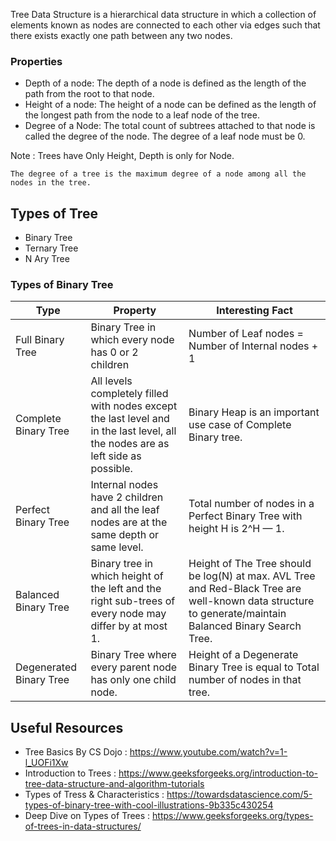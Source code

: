 Tree Data Structure is a hierarchical data structure in which a collection of elements known as nodes are connected to each other via edges such that there exists exactly one path between any two nodes.

<h3> Properties </h3>

* Depth of a node: The depth of a node is defined as the length of the path from the root to that node.
* Height of a node: The height of a node can be defined as the length of the longest path from the node to a leaf node of the tree.
* Degree of a Node: The total count of subtrees attached to that node is called the degree of the node. The degree of a leaf node must be 0.

Note : Trees have Only Height, Depth is only for Node.

```
The degree of a tree is the maximum degree of a node among all the nodes in the tree.
```
<h2> Types of Tree </h2>

* Binary Tree
* Ternary Tree
* N Ary Tree

<h3> Types of Binary Tree </h3>

| Type                    | Property            | Interesting Fact    |
|-------------------------|---------------------|---------------------|
| Full Binary Tree        | Binary Tree in which every node has 0 or 2 children | Number of Leaf nodes = Number of Internal nodes + 1 | Huffman Coding Tree is Full Binary Tree
| Complete Binary Tree    | All levels completely filled with nodes except the last level and in the last level, all the nodes are as left side as possible.| Binary Heap is an important use case of Complete Binary tree.|
| Perfect Binary Tree     | Internal nodes have 2 children and all the leaf nodes are at the same depth or same level.| Total number of nodes in a Perfect Binary Tree with height H is 2^H — 1.|
| Balanced Binary Tree    |Binary tree in which height of the left and the right sub-trees of every node may differ by at most 1.|  Height of The Tree should be log(N) at max. AVL Tree and Red-Black Tree are well-known data structure to generate/maintain Balanced Binary Search Tree. |
| Degenerated Binary Tree | Binary Tree where every parent node has only one child node.|Height of a Degenerate Binary Tree is equal to Total number of nodes in that tree.|

<h2> Useful Resources </h2>

* Tree Basics By CS Dojo : https://www.youtube.com/watch?v=1-l_UOFi1Xw
* Introduction to Trees : https://www.geeksforgeeks.org/introduction-to-tree-data-structure-and-algorithm-tutorials
* Types of Tress & Characteristics : https://towardsdatascience.com/5-types-of-binary-tree-with-cool-illustrations-9b335c430254
* Deep Dive on Types of Trees : https://www.geeksforgeeks.org/types-of-trees-in-data-structures/
